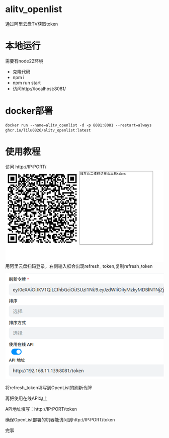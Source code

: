 # alitv_openlist

通过阿里云盘TV获取token

# 本地运行
需要有node22环境
- 克隆代码
- npm i
- npm run start
- 访问http://localhost:8081/

# docker部署
```
docker run --name=alitv_openlist -d -p 8081:8081 --restart=always ghcr.io/lilu0826/alitv_openlist:latest
```

# 使用教程
访问 http://IP:PORT/
![alt text](image-1.png)
用阿里云盘扫码登录，右侧输入框会出现refresh_ token,复制refresh_token



![alt text](image-2.png)

将refresh_token填写到OpenList的刷新令牌

再把使用在线API勾上

API地址填写：http://IP:PORT/token

确保OpenList部署的机器能访问到http://IP:PORT/token

完事